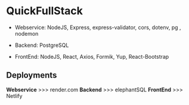 # QuickFullStack

- Webservice: NodeJS, Express, express-validator, cors, dotenv, pg , nodemon

- Backend: PostgreSQL

- FrontEnd: NodeJS, React, Axios, Formik, Yup, React-Bootstrap

## Deployments

**Webservice** >>> render.com
**Backend** >>> elephantSQL
**FrontEnd** >>> Netlify
